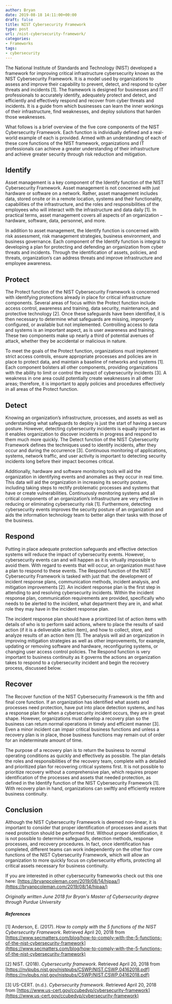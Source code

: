 ```yaml
---
author: Bryan
date: 2019-08-18 14:11:00+00:00
draft: false
title: NIST Cybersecurity Framework
type: post
url: /nist-cybersecurity-framework/
categories:
- Frameworks
tags:
- cybersecurity
---
```


The National Institute of Standards and Technology (NIST) developed a framework for improving critical infrastructure cybersecurity known as the NIST Cybersecurity Framework. It is a model used by organizations to assess and improve their capability to prevent, detect, and respond to cyber threats and incidents [1]. The framework is designed for businesses and IT professionals to accurately identify, adequately protect and detect, and efficiently and effectively respond and recover from cyber threats and incidents. It is a guide from which businesses can learn the inner workings of their infrastructure, find weaknesses, and deploy solutions that harden those weaknesses.

What follows is a brief overview of the five core components of the NIST Cybersecurity Framework. Each function is individually defined and a real-world example of each is provided. Armed with an understanding of each of these core functions of the NIST framework, organizations and IT professionals can achieve a greater understanding of their infrastructure and achieve greater security through risk reduction and mitigation.

## Identify

Asset management is a key component of the Identify function of the NIST Cybersecurity Framework. Asset management is not concerned with just hardware or software on a network. Rather, asset management includes data, stored onsite or in a remote location, systems and their functionality, capabilities of the infrastructure, and the roles and responsibilities of the employees who will interact with the infrastructure and data daily [1]. In practical terms, asset management covers all aspects of an organization – hardware, software, data, personnel, and more.

In addition to asset management, the Identify function is concerned with risk assessment, risk management strategies, business environment, and business governance. Each component of the Identify function is integral to developing a plan for protecting and defending an organization from cyber threats and incidents. Through the identification of assets, policies, and threats, organization’s can address threats and improve infrastructure and employee awareness.

## Protect

The Protect function of the NIST Cybersecurity Framework is concerned with identifying protections already in place for critical infrastructure components. Several areas of focus within the Protect function include access control, awareness and training, data security, maintenance, and protective technology [2]. Once these safeguards have been identified, it is then necessary to determine what safeguards are missing, improperly configured, or available but not implemented. Controlling access to data and systems is an important aspect, as is user awareness and training. These two components make up nearly a third of potential avenues of attack, whether they be accidental or malicious in nature.

To meet the goals of the Protect function, organizations must implement strict access controls, ensure appropriate processes and policies are in place to protect data, and maintain a baseline of networks and systems [1]. Each component bolsters all other components, providing organizations with the ability to limit or control the impact of cybersecurity incidents [3]. A weakness in one area could potentially create weaknesses in all other areas; therefore, it is important to apply policies and procedures effectively in all areas of the Protect function.

## Detect

Knowing an organization’s infrastructure, processes, and assets as well as understanding what safeguards to deploy is just the start of having a secure posture. However, detecting cybersecurity incidents is equally important as it enables organization to discover incidents in progress and respond to them much more quickly. The Detect function of the NIST Cybersecurity Framework defines the techniques used to identify incidents, after they occur and during the occurrence [3]. Continuous monitoring of applications, systems, network traffic, and user activity is important to detecting security incidents long before their impact becomes critical.

Additionally, hardware and software monitoring tools will aid the organization in identifying events and anomalies as they occur in real time. This data will aid the organization in increasing its security posture, including taking steps to rectify problematic processes and systems that have or create vulnerabilities. Continuously monitoring systems and all critical components of an organization’s infrastructure are very effective in reducing or eliminating cybersecurity risk [1]. Furthermore, detecting cybersecurity events improves the security posture of an organization and aids the information technology team to better align their tasks with those of the business.

## Respond

Putting in place adequate protection safeguards and effective detection systems will reduce the impact of cybersecurity events. However, cybersecurity events can and will happen as it is virtually impossible to avoid them. With regard to events that will occur, an organization must have a plan to respond to these events. The Respond function of the NIST Cybersecurity Framework is tasked with just that: the development of incident response plans, communication methods, incident analysis, and mitigation improvements [2]. An incident response plan is the first step in attending to and resolving cybersecurity incidents. Within the incident response plan, communication requirements are provided, specifically who needs to be alerted to the incident, what department they are in, and what role they may have in the incident response plan.

The incident response plan should have a prioritized list of action items with details of who is to perform said actions, where to place the results of said action (if it is a deliverable action item), and how to collect, store, and analyze results of an action item [1]. The analysis will aid an organization in improving mitigation strategies as well as other improvements, for example, updating or removing software and hardware, reconfiguring systems, or changing user access control policies. The Respond function is very important to business continuity as it governs the actions an organization takes to respond to a cybersecurity incident and begin the recovery process, discussed below.

## Recover

The Recover function of the NIST Cybersecurity Framework is the fifth and final core function. If an organization has identified what assets and processes need protection, have put into place detection systems, and has a response plan for when a cybersecurity incident occurs, they are in great shape. However, organizations must develop a recovery plan so the business can return normal operations in timely and efficient manner [3]. Even a minor incident can impair critical business functions and unless a recovery plan is in place, those business functions may remain out of order for an indeterminate amount of time.

The purpose of a recovery plan is to return the business to normal operating conditions as quickly and effectively as possible. The plan details the roles and responsibilities of the recovery team, complete with a detailed and prioritized plan for recovering critical systems first. It is not possible to prioritize recovery without a comprehensive plan, which requires proper identification of the processes and assets that needed protection, as defined in the Identify function of the NIST Cybersecurity Framework [1]. With recovery plan in hand, organizations can swiftly and efficiently restore business continuity.

## Conclusion

Although the NIST Cybersecurity Framework is deemed non-linear, it is important to consider that proper identification of processes and assets that need protection should be performed first. Without proper identification, it is not possible to determine safeguards, detection methods, response processes, and recovery procedures. In fact, once identification has completed, different teams can work independently on the other four core functions of the NIST Cybersecurity Framework, which will allow an organization to more quickly focus on cybersecurity efforts, protecting all critical assets necessary for business continuity.

If you are interested in other cybersecurity frameworks check out this one here: [https://bryanpcoleman.com/2019/08/14/hipaa/](https://bryanpcoleman.com/2019/08/14/hipaa/)

*Originally written June 2018 for Bryan's Master of Cybersecurity degree through Purdue University*

##### References

[1] Anderson, E. (2017). _How to comply with the 5 functions of the NIST Cybersecurity Framework_. Retrieved April 20, 2018 from [https://www.secmatters.com/blog/how-to-comply-with-the-5-functions-of-the-nist-cybersecurity-framework](https://www.secmatters.com/blog/how-to-comply-with-the-5-functions-of-the-nist-cybersecurity-framework)

[2] NIST. (2018). _Cybersecurity framework_. Retrieved April 20, 2018 from [https://nvlpubs.nist.gov/nistpubs/CSWP/NIST.CSWP.04162018.pdf](https://nvlpubs.nist.gov/nistpubs/CSWP/NIST.CSWP.04162018.pdf)

[3] US-CERT. (n.d.). _Cybersecurity framework_. Retrieved April 20, 2018 from [https://www.us-cert.gov/ccubedvp/cybersecurity-framework](https://www.us-cert.gov/ccubedvp/cybersecurity-framework)